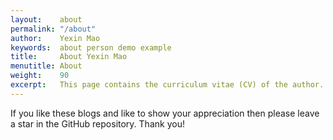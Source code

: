 ```yaml
---
layout:    about
permalink: "/about"
author:    Yexin Mao
keywords:  about person demo example
title:     About Yexin Mao
menutitle: About
weight:    90
excerpt:   This page contains the curriculum vitae (CV) of the author.
--- 
```

<script async defer src="https://buttons.github.io/buttons.js"></script>

If you like these blogs and like to show your appreciation then please leave a star in the GitHub repository. Thank you!